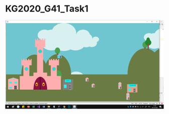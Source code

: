 # KG2020_G41_Task1
 
![alt tag](https://github.com/WriteWrote/KG2020_G41_Task1/blob/master/KG2020_G41_task1.png "Example")​
